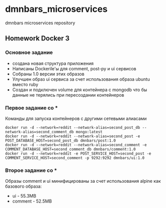 # dmnbars_microservices
dmnbars microservices repository

## Homework Docker 3

### Основное задание
 * создана новая структура приложения
 * Написаны Dockerile'ы для comment, post-py и ui сервисов
 * Собраны 1.0 версии этих образов
 * Улучшен образ ui сервиса за счет использования образа ubuntu вместо ruby
 * Создан и подключен volume для контейнера с mongodb что бы данные не терялись при пересоздании контейнеров

### Первое задание со *
Команды для запуска контейнеров с другими сетевыми алиасами
```shell
docker run -d --network=reddit --network-alias=second_post_db --network-alias=second_comment_db mongo:latest
docker run -d --network=reddit --network-alias=second_post -e POST_DATABASE_HOST=second_post_db dmnbars/post:1.0
docker run -d --network=reddit --network-alias=second_comment -e COMMENT_DATABASE_HOST=second_comment_db dmnbars/comment:1.0
docker run -d --network=reddit -e POST_SERVICE_HOST=second_post -e COMMENT_SERVICE_HOST=second_comment -p 9292:9292 dmnbars/ui:1.0
```

### Второе задание со *
Образы comment и ui минифицированы за счет использования alpine как базового образа:
 * ui - 55.3MB
 * comment - 52.5MB

